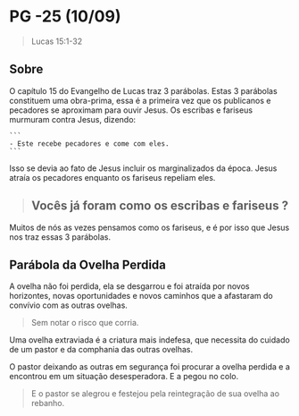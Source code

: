 # PG -25 (10/09)

> Lucas 15:1-32

## Sobre

O capítulo 15 do Evangelho de Lucas traz 3 parábolas. Estas 3 parábolas constituem uma obra-prima, essa é a primeira vez que os publicanos e pecadores se aproximam para ouvir Jesus. Os escribas e fariseus murmuram contra Jesus, dizendo: 

    ```
    - Este recebe pecadores e come com eles.
    ```
Isso se devia ao fato de Jesus incluir os marginalizados da época. Jesus atraía os pecadores enquanto os fariseus repeliam eles.

> ## Vocês já foram como os escribas e fariseus ?

Muitos de nós as vezes pensamos como os fariseus, e é por isso que Jesus nos traz essas 3 parábolas.

## Parábola da Ovelha Perdida

A ovelha não foi perdida, ela se desgarrou e foi atraída por novos horizontes, novas oportunidades e novos caminhos que a afastaram do convívio com as outras ovelhas. 
> Sem notar o risco que corria.

Uma ovelha extraviada é a criatura mais indefesa, que necessita do cuidado de um pastor e da comphania das outras ovelhas.

O pastor deixando as outras em segurança foi procurar a ovelha perdida e a encontrou em um situação desesperadora. E a pegou no colo.
>E o pastor se alegrou e festejou pela reintegração de sua ovelha ao rebanho.

